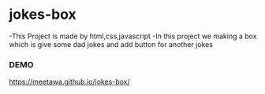 # jokes-box
-This Project is made by html,css,javascript
-In this project we making a box which is give some dad jokes and add button for another jokes

### DEMO
https://meetawa.github.io/jokes-box/
